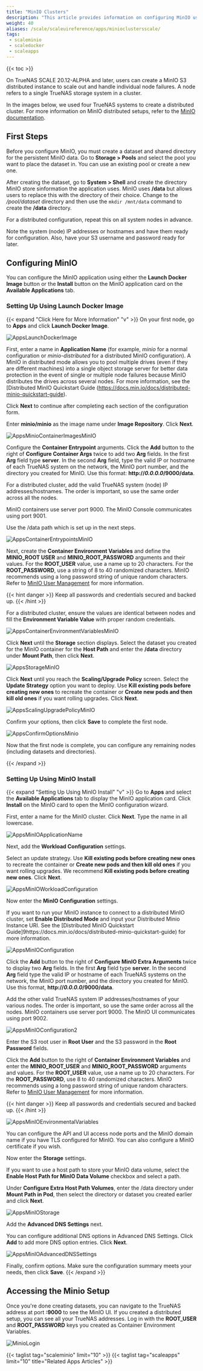 ```yaml
---
title: "MinIO Clusters"
description: "This article provides information on configuring MinIO using the Docker image or the official application widget for MinIO."
weight: 40
aliases: /scale/scaleuireference/apps/minioclustersscale/
tags:
 - scaleminio
 - scaledocker
 - scaleapps
---
```


{{< toc >}}

On TrueNAS SCALE 20.12-ALPHA and later, users can create a MinIO S3 distributed instance to scale out and handle individual node failures. A node refers to a single TrueNAS storage system in a cluster.

In the images below, we used four TrueNAS systems to create a distributed cluster.
For more information on MinIO distributed setups, refer to the [MinIO documentation](https://docs.min.io/docs/distributed-minio-quickstart-guide.html).

## First Steps

Before you configure MinIO, you must create a dataset and shared directory for the persistent MinIO data. 
Go to **Storage > Pools** and select the pool you want to place the dataset in. 
You can use an existing pool or create a new one. 

After creating the dataset, go to **System > Shell** and create the directory MinIO store sinformation the application uses. MinIO uses **/data** but allows users to replace this with the directory of their choice. Change to the */pool/dataset* directory and then use the `mkdir /mnt/data` command to create the **/data** directory. 

For a distributed configuration, repeat this on all system nodes in advance. 

Note the system (node) IP addresses or hostnames and have them ready for configuration. Also, have your S3 username and password ready for later.

## Configuring MinIO

You can configure the MinIO application using either the **Launch Docker Image** button or the **Install** button on the MinIO application card on the **Available Applications** tab.

### Setting Up Using Launch Docker Image
{{< expand "Click Here for More Information" "v" >}}
On your first node, go to **Apps** and click **Launch Docker Image**.

![AppsLaunchDockerImage](/images/SCALE/22.02/AppsLaunchDockerImage.png "Launching a Docker Image")

First, enter a name in **Application Name** (for example, *minio* for a normal configuration or *minio-distributed* for a distributed MinIO configuration). 
A MinIO in distributed mode allows you to pool multiple drives (even if they are different machines) into a single object storage server for better data protection in the event of single or multiple node failures because MinIO distributes the drives across several nodes. For more information, see the [Distributed MinIO Quickstart Guide (https://docs.min.io/docs/distributed-minio-quickstart-guide).

Click **Next** to continue after completing each section of the configuration form.

Enter **minio/minio** as the image name under **Image Repository**. Click **Next**.

![AppsMinioContainerImagesMinIO](/images/SCALE/22.02/AppsContainerImagesMinIO.png "MinIO Container Image")

Configure the **Container Entrypoint** arguments. 
Click the **Add** button to the right of **Configure Container Args** twice to add two **Arg** fields. 
In the first **Arg** field type **server**. 
In the second **Arg** field, type the valid IP or hostname of each TrueNAS system on the network, the MinIO port number, and the directory you created for MinIO. Use this format: <file>**http://*0.0.0.0*/9000/data**</file>.

For a distributed cluster, add the valid TrueNAS system (node) IP addresses/hostnames.
The order is important, so use the same order across all the nodes.

MinIO containers use server port 9000. The MinIO Console communicates using port 9001.

Use the <file>/data</file> path which is set up in the next steps.

![AppsContainerEntrypointsMinIO](/images/SCALE/22.02/AppsContainerEntrypointsMinIO.png "Container Settings")

Next, create the **Container Environment Variables** and define the **MINIO_ROOT USER** and **MINIO_ROOT_PASSWORD** arguments and their values. 
For the **ROOT_USER** value, use a name up to 20 characters. For the **ROOT_PASSWORD**, use a string of 8 to 40 randomized characters. 
MinIO recommends using a long password string of unique random characters. 
Refer to [MinIO User Management](https://docs.min.io/minio/baremetal/security/minio-identity-management/user-management.html) for more information.

{{< hint danger >}}
Keep all passwords and credentials secured and backed up.
{{< /hint >}}

For a distributed cluster, ensure the values are identical between nodes and fill the **Environment Variable Value** with proper random credentials.

![AppsContainerEnvironmentVariablesMinIO](/images/SCALE/22.02/AppsContainerEnvironmentVariablesMinIO.png "Environment Variables")

Click **Next** until the **Storage** section displays. 
Select the dataset you created for the MinIO container for the **Host Path** and enter the <file>**/data**</file> directory under **Mount Path**, then click **Next**.

![AppsStorageMinIO](/images/SCALE/22.02/AppsStorageMinIO.png "Host Path Volumes")

Click **Next** until you reach the **Scaling/Upgrade Policy** screen. 
Select the  **Update Strategy** option you want to deploy. 
Use **Kill existing pods before creating new ones** to recreate the container or **Create new pods and then kill old ones** if you want rolling upgrades. Click **Next**.

![AppsScalingUpgradePolicyMinIO](/images/SCALE/22.02/AppsScalingUpgradePolicyMinIO.png "Scaling Upgrade Policy")

Confirm your options, then click **Save** to complete the first node.

![AppsConfirmOptionsMinio](/images/SCALE/22.02/AppsConfirmOptionsMinio.png "Options Summary")

Now that the first node is complete, you can configure any remaining nodes (including datasets and directories).

{{< /expand >}}

### Setting Up Using MinIO Install
{{< expand "Setting Up Using MinIO Install" "v" >}}
Go to **Apps** and select the **Available Applications** tab to display the MinIO application card. Click **Install** on the MinIO card to open the MinIO configuration wizard.

First, enter a name for the MinIO cluster. Click **Next**. Type the name in all lowercase.

![AppsMinIOApplicationName](/images/SCALE/22.02/AppsMinIOApplicationName.png "Application Name")

Next, add the **Workload Configuration** settings.

Select an update strategy. Use **Kill existing pods before creating new ones** to recreate the container or **Create new pods and then kill old ones** if you want rolling upgrades. 
We recommend **Kill existing pods before creating new ones**. Click **Next**.

![AppsMinIOWorkloadConfiguration](/images/SCALE/22.02/AppsMinIOWorkloadConfiguration.png "Upgrade Strategy")

Now enter the **MinIO Configuration** settings.

If you want to run your MinIO instance to connect to a distributed MinIO cluster, set **Enable Distributed Mode** and input your Distributed Minio Instance URI. See the [Distributed MinIO Quickstart Guide]9https://docs.min.io/docs/distributed-minio-quickstart-guide) for more information.

![AppsMinIOConfiguration](/images/SCALE/22.02/AppsMinIOConfiguration.png "MinIO Configuration")

Click the **Add** button to the right of **Configure MinIO Extra Arguments** twice to display two **Arg** fields. 
In the first **Arg** field type **server**. 
In the second **Arg** field type the valid IP or hostname of each TrueNAS systems on the network, the MinIO port number, and the directory you created for MinIO. Use this format, <file>**http://*0.0.0.0*/9000/data**</file>.

Add the other valid TrueNAS system IP addresses/hostnames of your various nodes.
The order is important, so use the same order across all the nodes.
MinIO containers use server port 9000. The MinIO UI communicates using port 9002.

![AppsMinIOConfiguration2](/images/SCALE/22.02/AppsMinIOConfiguration2.png "Configuration Arguments")

Enter the S3 root user in **Root User** and the S3 password in the **Root Password** fields. 

Click the **Add** button to the right of **Container Environment Variables** and enter the **MINIO_ROOT_USER** and **MINIO_ROOT_PASSWORD** arguments and values.
For the **ROOT_USER** value, use a name up to 20 characters. For the **ROOT_PASSWORD**, use 8 to 40 randomized characters. 
MinIO recommends using a long password string of unique random characters. 
Refer to [MinIO User Management](https://docs.min.io/minio/baremetal/security/minio-identity-management/user-management.html) for more information.

{{< hint danger >}}
Keep all passwords and credentials secured and backed up.
{{< /hint >}}

![AppsMinIOEnvironmentalVariables](/images/SCALE/22.02/AppsMinIOEnvironmentalVariables.png "Container Entrypoint Arguments")

You can configure the API and UI access node ports and the MinIO domain name if you have TLS configured for MinIO. You can also configure a MinIO certificate if you wish.

Now enter the **Storage** settings.

If you want to use a host path to store your MinIO data volume, select the **Enable Host Path for MinIO Data Volume** checkbox and select a path. 

Under **Configure Extra Host Path Volumes**, enter the <file>/data</file> directory under **Mount Path in Pod**, then select the directory or dataset you created earlier and click **Next**.

![AppsMinIOStorage](/images/SCALE/22.02/AppsMinIOStorage.png "Storage Host Path")

Add the **Advanced DNS Settings** next.

You can configure additional DNS options in Advanced DNS Settings. Click **Add** to add more DNS option entries. Click **Next**.

![AppsMinIOAdvancedDNSSettings](/images/SCALE/22.02/AppsMinIOAdvancedDNSSettings.png "Advanced DNS Options")

Finally, confirm options. Make sure the configuration summary meets your needs, then click **Save**.
{{< /expand >}}

## Accessing the Minio Setup

Once you're done creating datasets, you can navigate to the TrueNAS address at port **:9000** to see the MinIO UI. If you created a distributed setup, you can see all your TrueNAS addresses.
Log in with the **ROOT_USER** and **ROOT_PASSWORD** keys you created as Container Environment Variables.

![MinioLogin](/images/SCALE/MinioLogin.png "MinIO Login")


{{< taglist tag="scaleminio" limit="10" >}}
{{< taglist tag="scaleapps" limit="10" title="Related Apps Articles" >}}